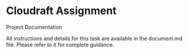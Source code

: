 # Cloudraft Assignment
Project Documentation

All instructions and details for this task are available in the document.md file. Please refer to it for complete guidance.
